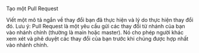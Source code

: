 Tạo một Pull Request

Viết một mô tả ngắn về thay đổi bạn đã thực hiện và lý do thực hiện thay đổi đó.
Lưu ý: Pull Request là một yêu cầu gửi các thay đổi từ nhánh của bạn vào nhánh chính (thường là main hoặc master). Nó cho phép người khác xem xét và phê duyệt các thay đổi của bạn trước khi chúng được hợp nhất vào nhánh chính.